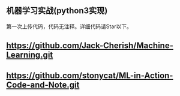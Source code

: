 
## 机器学习实战(python3实现)
第一次上传代码，代码无注释。详细代码请Star以下。
## https://github.com/Jack-Cherish/Machine-Learning.git
## https://github.com/stonycat/ML-in-Action-Code-and-Note.git
